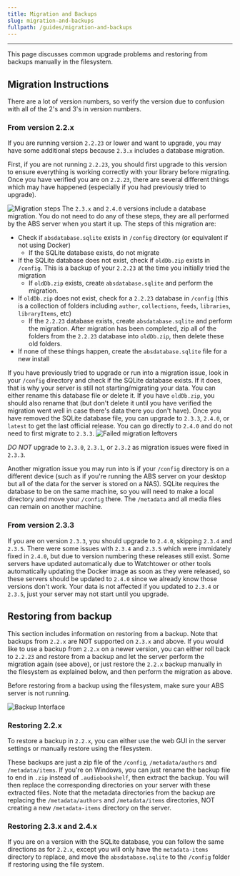```yaml
---
title: Migration and Backups
slug: migration-and-backups
fullpath: /guides/migration-and-backups
---
```


---

This page discusses common upgrade problems and restoring from backups manually in the filesystem.

## Migration Instructions
There are a lot of version numbers, so verify the version due to confusion with all of the 2's and 3's in version numbers.

### From version 2.2.x

If you are running version `2.2.23` or lower and want to upgrade, you may have some additional steps because `2.3.x` includes a database migration.

First, if you are not running `2.2.23`, you should first upgrade to this version to ensure everything is working correctly with your library before migrating. Once you have verified you are on `2.2.23`, there are several different things which may have happened (especially if you had previously tried to upgrade).

![Migration steps](/guides/migration_and_backups/upgrade_flowchart.jpeg)
The `2.3.x` and `2.4.0` versions include a database migration. You do not need to do any of these steps, they are all performed by the ABS server when you start it up. The steps of this migration are:
- Check if `absdatabase.sqlite` exists in `/config` directory (or equivalent if not using Docker)
  - If the SQLite database exists, do not migrate
- If the SQLite database does not exist, check if `oldDb.zip` exists in `/config`. This is a backup of your `2.2.23` at the time you initially tried the migration
  - If `oldDb.zip` exists, create `absdatabase.sqlite` and perform the migration.
- If `oldDb.zip` does not exist, check for a `2.2.23` database in `/config` (this is a collection of folders including `author`, `collections`, `feeds`, `libraries`, `libraryItems`, etc)
  - If the `2.2.23` database exists, create `absdatabase.sqlite` and perform the migration. After migration has been completed, zip all of the folders from the `2.2.23` database into `oldDb.zip`, then delete these old folders.
- If none of these things happen, create the `absdatabase.sqlite` file for a new install


If you have previously tried to upgrade or run into a migration issue, look in your `/config` directory and check if the SQLite database exists. If it does, that is why your server is still not starting/migrating your data. You can either rename this database file or delete it. If you have `oldDb.zip`, you should also rename that (but don't delete it until you have verified the migration went well in case there's data there you don't have). Once you have removed the SQLite database file, you can upgrade to `2.3.3`, `2.4.0`, or `latest` to get the last official release. You can go directly to `2.4.0` and do not need to first migrate to `2.3.3`.
![Failed migration leftovers](/guides/migration_and_backups/2_2_x_database.png)

*DO NOT* upgrade to `2.3.0`, `2.3.1`, or `2.3.2` as migration issues were fixed in `2.3.3`.

Another migration issue you may run into is if your `/config` directory is on a different device (such as if you're running the ABS server on your desktop but all of the data for the server is stored on a NAS). SQLite requires the database to be on the same machine, so you will need to make a local directory and move your `/config` there. The `/metadata` and all media files can remain on another machine.

### From version 2.3.3
If you are on version `2.3.3`, you should upgrade to `2.4.0`, skipping `2.3.4` and `2.3.5`. There were some issues with `2.3.4` and `2.3.5` which were immidately fixed in `2.4.0`, but due to version numbering these releases still exist. Some servers have updated automatically due to Watchtower or other tools automatically updating the Docker image as soon as they were released, so these servers should be updated to `2.4.0` since we already know those versions don't work. Your data is not affected if you updated to `2.3.4` or `2.3.5`, just your server may not start until you upgrade.

## Restoring from backup

This section includes information on restoring from a backup. Note that backups from `2.2.x` are NOT supported on `2.3.x` and above. If you would like to use a backup from `2.2.x` on a newer version, you can either roll back to `2.2.23` and restore from a backup and let the server perform the migration again (see above), or just restore the `2.2.x` backup manually in the filesystem as explained below, and then perform the migration as above.

Before restoring from a backup using the filesystem, make sure your ABS server is not running.

![Backup Interface](/guides/migration_and_backups/2_2_x_backups.png)

### Restoring 2.2.x
To restore a backup in `2.2.x`, you can either use the web GUI in the server settings or manually restore using the filesystem.

These backups are just a zip file of the `/config`, `/metadata/authors` and `/metadata/items`. If you're on Windows, you can just rename the backup file to end in `.zip` instead of `.audiobookshelf`, then extract the backup. You will then replace the corresponding directories on your server with these extracted files. Note that the metadata directories from the backup are replacing the `/metadata/authors` and `/metadata/items` directories, NOT creating a new `/metadata-items` directory on the server.

### Restoring 2.3.x and 2.4.x
If you are on a version with the SQLite database, you can follow the same directions as for `2.2.x`, except you will only have the `metadata-items` directory to replace, and move the `absdatabase.sqlite` to the `/config` folder if restoring using the file system.
